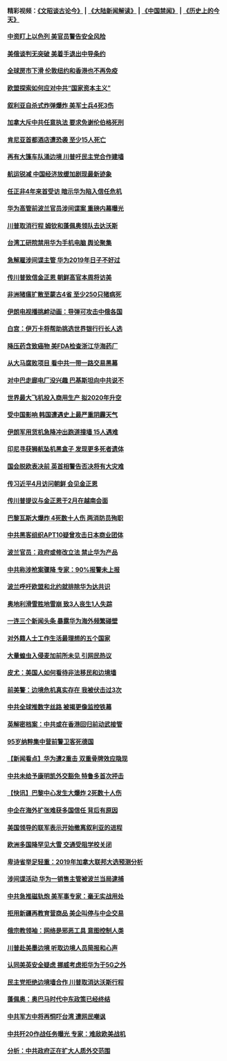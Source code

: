 #### 精彩视频：[《文昭谈古论今》](https://github.com/gfw-breaker/wenzhao/blob/master/README.md?t=01162131) | [《大陆新闻解读》](https://github.com/gfw-breaker/ntdtv-comedy/blob/master/README.md?t=01162131) | [《中国禁闻》](https://github.com/gfw-breaker/ntdtv-news/blob/master/README.md?t=01162131) | [《历史上的今天》](https://github.com/gfw-breaker/today-in-history/blob/master/README.md?t=01162131) 

#### [中资盯上以色列 美官员警告安全风险](../pages/nsc418/n10980214.md?t=01162131) 

#### [美俄谈判无突破 美着手退出中导条约](../pages/nsc418/n10980207.md?t=01162131) 

#### [全球房市下滑 伦敦纽约和香港也不再免疫](../pages/nsc418/n10979837.md?t=01162131) 

#### [欧盟探索如何应对中共“国家资本主义”](../pages/nsc418/n10979979.md?t=01162131) 

#### [叙利亚自杀式炸弹爆炸 美军士兵4死3伤](../pages/nsc418/n10979913.md?t=01162131) 

#### [加拿大斥中共任意执法 要求免谢伦伯格死刑](../pages/nsc418/n10979429.md?t=01162131) 

#### [肯尼亚首都酒店遭恐袭 至少15人死亡](../pages/nsc418/n10978342.md?t=01162131) 

#### [再有大篷车队涌边境 川普吁民主党合作建墙](../pages/nsc418/n10978161.md?t=01162131) 

#### [航运锐减 中国经济放缓加剧现最新迹象](../pages/nsc418/n10978088.md?t=01162131) 

#### [任正非4年来首受访 暗示华为陷入信任危机](../pages/nsc418/n10977688.md?t=01162131) 

#### [华为高管前波兰官员涉间谍案 重磅内幕曝光](../pages/nsc418/n10978092.md?t=01162131) 

#### [川普取消行程 姆钦和蓬佩奥领队去达沃斯](../pages/nsc418/n10977828.md?t=01162131) 

#### [台湾工研院禁用华为手机电脑 舆论聚集](../pages/nsc418/n10977350.md?t=01162131) 

#### [急解雇涉间谍主管 华为2019年日子不好过](../pages/nsc418/n10976038.md?t=01162131) 

#### [传川普致信金正恩 朝鲜高官本周将访美](../pages/nsc418/n10976756.md?t=01162131) 

#### [非洲猪瘟扩散至蒙古4省 至少250只猪病死](../pages/nsc418/n10976120.md?t=01162131) 

#### [伊朗电视播挑衅动画：导弹可攻击中俄各国](../pages/nsc418/n10976504.md?t=01162131) 

#### [白宫：伊万卡将帮助挑选世界银行行长人选](../pages/nsc418/n10976053.md?t=01162131) 

#### [降压药含致癌物 美FDA检查浙江华海药厂](../pages/nsc418/n10975949.md?t=01162131) 

#### [从大马腐败项目 看中共一带一路交易黑幕](../pages/nsc418/n10975091.md?t=01162131) 

#### [对中巴走廊电厂没兴趣 巴基斯坦向中共说不](../pages/nsc418/n10975898.md?t=01162131) 

#### [世界最大飞机投入商用生产 拟2020年升空](../pages/nsc418/n10975188.md?t=01162131) 

#### [受中国影响 韩国遭遇史上最严重阴霾天气](../pages/nsc418/n10974564.md?t=01162131) 

#### [伊朗军用货机急降冲出跑道撞墙 15人遇难](../pages/nsc418/n10974806.md?t=01162131) 

#### [印尼寻获狮航坠机黑盒子 发现更多死者遗体](../pages/nsc418/n10974514.md?t=01162131) 

#### [国会脱欧表决前 英首相警告否决将有大灾难](../pages/nsc418/n10974483.md?t=01162131) 

#### [传习近平4月访问朝鲜 会见金正恩](../pages/nsc418/n10974482.md?t=01162131) 

#### [传川普提议与金正恩于2月在越南会面](../pages/nsc418/n10974214.md?t=01162131) 

#### [巴黎瓦斯大爆炸 4死数十人伤 两消防员殉职](../pages/nsc418/n10973956.md?t=01162131) 

#### [中共黑客组织APT10疑曾攻击日本商业团体](../pages/nsc418/n10973309.md?t=01162131) 

#### [波兰官员：政府或修改立法 禁止华为产品](../pages/nsc418/n10973119.md?t=01162131) 

#### [中共称涉枪案骤降 专家：90%报警未上报](../pages/nsc418/n10972910.md?t=01162131) 

#### [波兰呼吁欧盟和北约就排除华为达共识](../pages/nsc418/n10972945.md?t=01162131) 

#### [奥地利滑雪胜地雪崩 致3人丧生1人失踪](../pages/nsc418/n10972686.md?t=01162131) 

#### [一连三个新闻头条 暴露华为海外频繁碰壁](../pages/nsc418/n10971567.md?t=01162131) 

#### [对外籍人士工作生活最理想的五个国家](../pages/nsc418/n10967253.md?t=01162131) 

#### [大量蝗虫入侵麦加前所未见 引网民热议](../pages/nsc418/n10971942.md?t=01162131) 

#### [皮尤：美国人如何看待非法移民和边境墙](../pages/nsc418/n10971472.md?t=01162131) 

#### [前美警：边境危机真实存在 我被伏击过3次](../pages/nsc418/n10971325.md?t=01162131) 

#### [中共全球推数字丝路 被揭更像监控铁幕](../pages/nsc418/n10971263.md?t=01162131) 

#### [英解密档案：中共或在香港回归前动武接管](../pages/nsc418/n10971281.md?t=01162131) 

#### [95岁纳粹集中营前警卫客死德国](../pages/nsc418/n10971172.md?t=01162131) 

#### [【新闻看点】华为遭2重击 双重骨牌效应隐现](../pages/nsc418/n10971234.md?t=01162131) 

#### [中共未给予康明凯外交豁免 特鲁多首次抨击](../pages/nsc418/n10970976.md?t=01162131) 

#### [【快讯】巴黎中心发生大爆炸 2死数十人伤](../pages/nsc418/n10970675.md?t=01162131) 

#### [中企在海外扩张难获多国信任 背后有原因](../pages/nsc418/n10969228.md?t=01162131) 

#### [美国领导的联军表示开始撤离叙利亚的进程](../pages/nsc418/n10969434.md?t=01162131) 

#### [欧洲多国降罕见大雪  交通受阻学校关闭](../pages/nsc418/n10969390.md?t=01162131) 

#### [卑诗省举足轻重：2019年加拿大联邦大选预测分析](../pages/nsc418/n10969417.md?t=01162131) 

#### [涉间谍活动 华为一销售主管被波兰当局逮捕](../pages/nsc418/n10968651.md?t=01162131) 

#### [中共急推磁轨炮 美军事专家：毫无实战用处](../pages/nsc418/n10968326.md?t=01162131) 

#### [拒用新疆再教育营商品 美企叫停与中企交易](../pages/nsc418/n10967266.md?t=01162131) 

#### [俄宗教领袖：网络是邪恶工具 意图控制人类](../pages/nsc418/n10967762.md?t=01162131) 

#### [川普赴美墨边境 听取边境人员简报和心声](../pages/nsc418/n10966781.md?t=01162131) 

#### [认同美英安全疑虑 挪威考虑拒华为于5G之外](../pages/nsc418/n10966374.md?t=01162131) 

#### [民主党拒绝边境墙合作 川普取消达沃斯行程](../pages/nsc418/n10966613.md?t=01162131) 

#### [蓬佩奥：奥巴马时代中东政策已经终结](../pages/nsc418/n10966603.md?t=01162131) 

#### [中共军方中将再恫吓台湾 遭网民嘲讽](../pages/nsc418/n10965590.md?t=01162131) 

#### [中共歼20作战任务曝光 专家：难敌欧美战机](../pages/nsc418/n10965390.md?t=01162131) 

#### [分析：中共政府正在扩大人质外交范围](../pages/nsc418/n10964360.md?t=01162131) 

